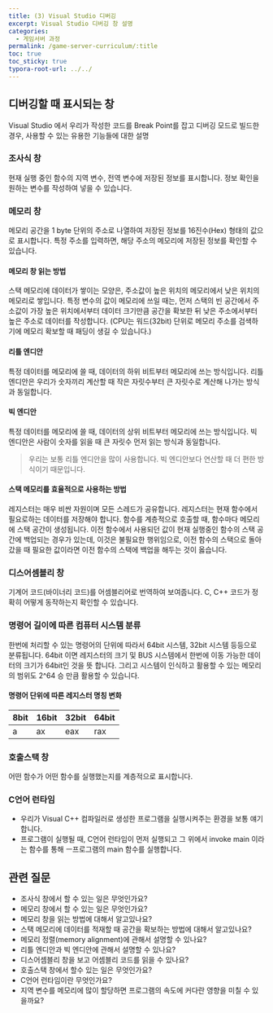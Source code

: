 ```yaml
---
title: (3) Visual Studio 디버깅
excerpt: Visual Studio 디버깅 창 설명
categories: 
  - 게임서버 과정
permalink: /game-server-curriculum/:title
toc: true
toc_sticky: true
typora-root-url: ../../
---
```


## 디버깅할 때 표시되는 창

Visual Studio 에서 우리가 작성한 코드를 Break Point를 잡고 디버깅 모드로 빌드한 경우, 사용할 수 있는 유용한 기능들에 대한 설명

### 조사식 창

현재 실행 중인 함수의 지역 변수, 전역 변수에 저장된 정보를 표시합니다.
정보 확인을 원하는 변수를 작성하여 넣을 수 있습니다.

### 메모리 창

메모리 공간을 1 byte 단위의 주소로 나열하여 저장된 정보를 16진수(Hex) 형태의 값으로 표시합니다.
특정 주소를 입력하면, 해당 주소의 메모리에 저장된 정보를 확인할 수 있습니다.

#### 메모리 창 읽는 방법

스택 메모리에 데이터가 쌓이는 모양은, 주소값이 높은 위치의 메모리에서 낮은 위치의 메모리로 쌓입니다.
특정 변수의 값이 메모리에 쓰일 때는, 먼저 스택의 빈 공간에서 주소값이 가장 높은 위치에서부터 데이터 크기만큼 공간을 확보한 뒤 낮은 주소에서부터 높은 주소로 데이터를 작성합니다. (CPU는 워드(32bit) 단위로 메모리 주소를 검색하기에 메모리 확보할 때 패딩이 생길 수 있습니다.)

#### 리틀 엔디안

특정 데이터를 메모리에 쓸 때, 데이터의 하위 비트부터 메모리에 쓰는 방식입니다.
리틀 엔디안은 우리가 숫자끼리 계산할 때 작은 자릿수부터 큰 자릿수로 계산해 나가는 방식과 동일합니다.

#### 빅 엔디안

특정 데이터를 메모리에 쓸 때, 데이터의 상위 비트부터 메모리에 쓰는 방식입니다.
빅 엔디안은 사람이 숫자를 읽을 때 큰 자릿수 먼저 읽는 방식과 동일합니다.

> 우리는 보통 리틀 엔디안을 많이 사용합니다. 빅 엔디안보다 연산할 때 더 편한 방식이기 때문입니다.

#### 스택 메모리를 효율적으로 사용하는 방법

레지스터는 매우 비싼 자원이며 모든 스레드가 공유합니다. 레지스터는 현재 함수에서 필요로하는 데이터를 저장해야 합니다. 함수를 계층적으로 호출할 때, 함수마다 메모리에 스택 공간이 생성됩니다. 이전 함수에서 사용되던 값이 현재 실행중인 함수의 스택 공간에 백업되는 경우가 있는데, 이것은 불필요한 행위임으로, 이전 함수의 스택으로 돌아갔을 때 필요한 값이라면 이전 함수의 스택에 백업을 해두는 것이 옳습니다.

### 디스어셈블리 창

기계어 코드(바이너리 코드)를 어셈블리어로 번역하여 보여줍니다.
C, C++ 코드가 정확히 어떻게 동작하는지 확인할 수 있습니다.

### 명령어 길이에 따른 컴퓨터 시스템 분류

한번에 처리할 수 있는 명령어의 단위에 따라서 64bit 시스템, 32bit 시스템 등등으로 분류됩니다.
64bit 이면 레지스터의 크기 및 BUS 시스템에서 한번에 이동 가능한 데이터의 크기가 64bit인 것을 뜻 합니다.
그리고 시스템이 인식하고 활용할 수 있는 메모리의 범위도 2^64 승 만큼 활용할 수 있습니다.

#### 명령어 단위에 따른 레지스터 명칭 변화

| 8bit | 16bit | 32bit | 64bit |
| ---- | ----- | ----- | ----- |
| a    | ax    | eax   | rax   |

### 호출스택 창

어떤 함수가 어떤 함수를 실행했는지를 계층적으로 표시합니다.

### C언어 런타임

- 우리가 Visual C++ 컴파일러로 생성한 프로그램을 실행시켜주는 환경을 보통 얘기합니다.
- 프로그램이 실행될 때, C언어 런타임이 먼저 실행되고 그 위에서 invoke main 이라는 함수를 통해 ㅡ프로그램의 main 함수를 실행합니다.

## 관련 질문

- 조사식 창에서 할 수 있는 일은 무엇인가요?
- 메모리 창에서 할 수 있는 일은 무엇인가요?
- 메모리 창을 읽는 방법에 대해서 알고있나요?
- 스택 메모리에 데이터를 적재할 때 공간을 확보하는 방법에 대해서 알고있나요?
- 메모리 정렬(memory alignment)에 관해서 설명할 수 있나요?
- 리틀 엔디안과 빅 엔디안에 관해서 설명할 수 있나요?
- 디스어셈블리 창을 보고 어셈블리 코드를 읽을 수 있나요?
- 호출스택 창에서 할수 있는 일은 무엇인가요?
- C언어 런타임이란 무엇인가요?
- 지역 변수를 메모리에 많이 할당하면 프로그램의 속도에 커다란 영향을 미칠 수 있을까요?

